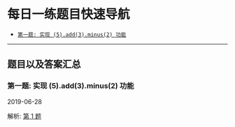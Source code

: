 # 每日一练题目快速导航

* [`第一题: 实现 (5).add(3).minus(2) 功能`](#%E7%AC%AC%E4%B8%80%E9%A2%98%3A%20%E5%AE%9E%E7%8E%B0%20(5).add(3).minus(2)%20%E5%8A%9F%E8%83%BD)



---



## 题目以及答案汇总

### 第一题: 实现 (5).add(3).minus(2) 功能

2019-06-28

解析: [第 1 题](https://github.com/spaasteam/spaas-daily-practice/issues/1)

















